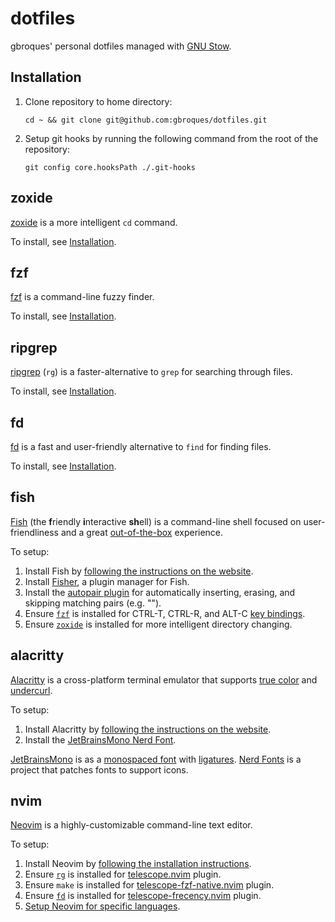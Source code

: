 # dotfiles

gbroques' personal dotfiles managed with [GNU Stow](https://www.gnu.org/software/stow/).

## Installation

1. Clone repository to home directory:

       cd ~ && git clone git@github.com:gbroques/dotfiles.git

2. Setup git hooks by running the following command from the root of the repository:

       git config core.hooksPath ./.git-hooks

## zoxide

[zoxide](https://github.com/ajeetdsouza/zoxide) is a more intelligent `cd` command.

To install, see [Installation](https://github.com/ajeetdsouza/zoxide?tab=readme-ov-file#installation).

## fzf

[fzf](https://junegunn.github.io/fzf/) is a command-line fuzzy finder.

To install, see [Installation](https://junegunn.github.io/fzf/installation/).

## ripgrep

[ripgrep](https://github.com/BurntSushi/ripgrep) (`rg`) is a faster-alternative to `grep` for searching through files.

To install, see [Installation](https://github.com/BurntSushi/ripgrep?tab=readme-ov-file#installation).

## fd

[fd](https://github.com/sharkdp/fd) is a fast and user-friendly alternative to `find` for finding files.

To install, see [Installation](https://github.com/sharkdp/fd?tab=readme-ov-file#installation).

## fish

[Fish](https://fishshell.com/) (the **f**riendly **i**nteractive **sh**ell) is a command-line shell focused on user-friendliness and a great [out-of-the-box](https://en.wikipedia.org/wiki/Out_of_the_box_(feature)) experience.

To setup:

1. Install Fish by [following the instructions on the website](https://fishshell.com/).
2. Install [Fisher](https://github.com/jorgebucaran/fisher), a plugin manager for Fish.
3. Install the [autopair plugin](https://github.com/jorgebucaran/autopair.fish) for automatically inserting, erasing, and skipping matching pairs (e.g. "").
4. Ensure [`fzf`](#fzf) is installed for CTRL-T, CTRL-R, and ALT-C [key bindings](https://junegunn.github.io/fzf/shell-integration/#key-bindings).
5. Ensure [`zoxide`](#zoxide) is installed for more intelligent directory changing.

## alacritty

[Alacritty](https://alacritty.org/) is a cross-platform terminal emulator that supports [true color](https://en.wikipedia.org/wiki/Color_depth#True_color_(24-bit)) and [undercurl](https://ryantravitz.com/blog/2023-02-18-pull-of-the-undercurl/).

To setup:

1. Install Alacritty by [following the instructions on the website](https://alacritty.org/#Installation).
2. Install the [JetBrainsMono Nerd Font](https://www.nerdfonts.com/font-downloads).

[JetBrainsMono](https://www.jetbrains.com/lp/mono/) is as a [monospaced font](https://en.wikipedia.org/wiki/Monospaced_font) with [ligatures](https://github.com/JetBrains/JetBrainsMono?tab=readme-ov-file#ligatures-for-code). [Nerd Fonts](https://www.nerdfonts.com/) is a project that patches fonts to support icons.

## nvim

[Neovim](https://neovim.io/) is a highly-customizable command-line text editor.

To setup:

1. Install Neovim by [following the installation instructions](https://github.com/neovim/neovim/blob/master/INSTALL.md).
2. Ensure [`rg`](#ripgrep) is installed for [telescope.nvim](https://github.com/nvim-telescope/telescope.nvim) plugin.
3. Ensure `make` is installed for [telescope-fzf-native.nvim](https://github.com/nvim-telescope/telescope-fzf-native.nvim#installation) plugin.
4. Ensure [`fd`](#fd) is installed for [telescope-frecency.nvim](https://github.com/nvim-telescope/telescope-frecency.nvim) plugin.
5. [Setup Neovim for specific languages](./nvim/.config/nvim/README.md).

